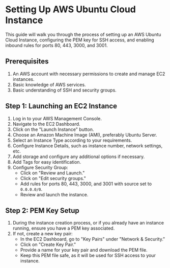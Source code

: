 # Setting Up AWS Ubuntu Cloud Instance

This guide will walk you through the process of setting up an AWS Ubuntu Cloud Instance, configuring the PEM key for SSH access, and enabling inbound rules for ports 80, 443, 3000, and 3001.

## Prerequisites

1. An AWS account with necessary permissions to create and manage EC2 instances.
2. Basic knowledge of AWS services.
3. Basic understanding of SSH and security groups.

## Step 1: Launching an EC2 Instance

1. Log in to your AWS Management Console.
2. Navigate to the EC2 Dashboard.
3. Click on the "Launch Instance" button.
4. Choose an Amazon Machine Image (AMI), preferably Ubuntu Server.
5. Select an Instance Type according to your requirements.
6. Configure Instance Details, such as instance number, network settings, etc.
7. Add storage and configure any additional options if necessary.
8. Add Tags for easy identification.
9. Configure Security Group:
   - Click on "Review and Launch."
   - Click on "Edit security groups."
   - Add rules for ports 80, 443, 3000, and 3001 with source set to `0.0.0.0/0`.
   - Review and launch the instance.

## Step 2: PEM Key Setup

1. During the instance creation process, or if you already have an instance running, ensure you have a PEM key associated.
2. If not, create a new key pair:
   - In the EC2 Dashboard, go to "Key Pairs" under "Network & Security."
   - Click on "Create Key Pair."
   - Provide a name for your key pair and download the PEM file.
   - Keep this PEM file safe, as it will be used for SSH access to your instance.
